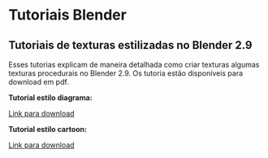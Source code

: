 # Tutoriais Blender 
## Tutoriais de texturas estilizadas no Blender 2.9


Esses tutorias explicam de maneira detalhada como 
criar texturas algumas texturas procedurais no Blender 2.9. Os tutoria estão disponíveis para download em pdf.

**Tutorial estilo diagrama:**


[Link para download](https://github.com/pvavila17/BlenderTutoriais/raw/main/tutorial_diagrama_victormatosavila.pdf)


**Tutorial estilo cartoon:**


[Link para download](https://github.com/pvavila17/BlenderTutoriais/raw/main/tutorial_cartoon_victormatosavila.pdf)
